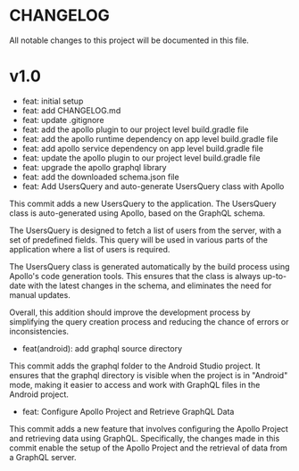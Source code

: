# CHANGELOG

All notable changes to this project will be documented in this file.

# v1.0

- feat: initial setup
- feat: add CHANGELOG.md
- feat: update .gitignore
- feat: add the apollo plugin to our project level build.gradle file
- feat: add the apollo runtime dependency on app level build.gradle file
- feat: add apollo service dependency on app level build.gradle file
- feat: update the apollo plugin to our project level build.gradle file
- feat: upgrade the apollo graphql library
- feat: add the downloaded schema.json file
- feat: Add UsersQuery and auto-generate UsersQuery class with Apollo

This commit adds a new UsersQuery to the application. The UsersQuery class is auto-generated using
Apollo, based on the GraphQL schema.

The UsersQuery is designed to fetch a list of users from the server, with a set of predefined
fields. This query will be used in various parts of the application where a list of users is
required.

The UsersQuery class is generated automatically by the build process using Apollo's code generation
tools. This ensures that the class is always up-to-date with the latest changes in the schema, and
eliminates the need for manual updates.

Overall, this addition should improve the development process by simplifying the query creation
process and reducing the chance of errors or inconsistencies.

- feat(android): add graphql source directory

This commit adds the graphql folder to the Android Studio project. It ensures that the graphql
directory is visible when the project is in "Android" mode, making it easier to access and work with
GraphQL files in the Android project.

- feat: Configure Apollo Project and Retrieve GraphQL Data

This commit adds a new feature that involves configuring the Apollo Project and retrieving data
using GraphQL. Specifically, the changes made in this commit enable the setup of the Apollo Project
and the retrieval of data from a GraphQL server.